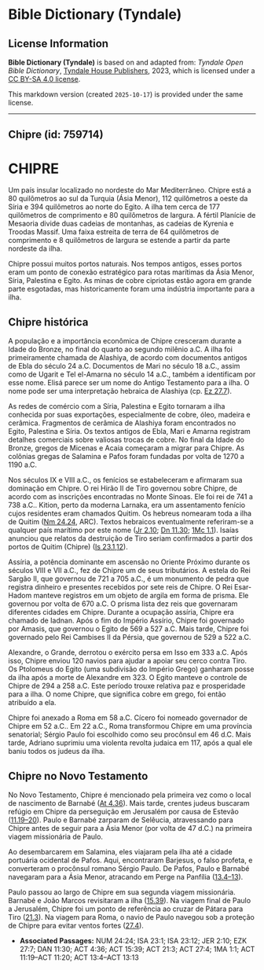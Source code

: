 # Bible Dictionary (Tyndale)

## License Information

**Bible Dictionary (Tyndale)** is based on and adapted from: _Tyndale Open Bible Dictionary_, [Tyndale House Publishers](https://tyndaleopenresources.com/), 2023, which is licensed under a [CC BY-SA 4.0 license](https://creativecommons.org/licenses/by-sa/4.0/legalcode.en).

This markdown version (created `2025-10-17`) is provided under the same license.



--------------------------------

## Chipre (id: 759714)

CHIPRE
======

Um país insular localizado no nordeste do Mar Mediterrâneo. Chipre está a 80 quilômetros ao sul da Turquia (Ásia Menor), 112 quilômetros a oeste da Síria e 394 quilômetros ao norte do Egito. A ilha tem cerca de 177 quilômetros de comprimento e 80 quilômetros de largura. A fértil Planície de Mesaoria divide duas cadeias de montanhas, as cadeias de Kyrenia e Troodas Massif. Uma faixa estreita de terra de 64 quilômetros de comprimento e 8 quilômetros de largura se estende a partir da parte nordeste da ilha.

Chipre possui muitos portos naturais. Nos tempos antigos, esses portos eram um ponto de conexão estratégico para rotas marítimas da Ásia Menor, Síria, Palestina e Egito. As minas de cobre cipriotas estão agora em grande parte esgotadas, mas historicamente foram uma indústria importante para a ilha.

Chipre histórica
----------------

A população e a importância econômica de Chipre cresceram durante a Idade do Bronze, no final do quarto ao segundo milênio a.C. A ilha foi primeiramente chamada de Alashiya, de acordo com documentos antigos de Ebla do século 24 a.C. Documentos de Mari no século 18 a.C., assim como de Ugarit e Tel el\-Amarna no século 14 a.C., também a identificam por esse nome. Elisá parece ser um nome do Antigo Testamento para a ilha. O nome pode ser uma interpretação hebraica de Alashiya (cp. [Ez 27\.7](https://ref.ly/Ezek27:7)).

As redes de comércio com a Síria, Palestina e Egito tornaram a ilha conhecida por suas exportações, especialmente de cobre, óleo, madeira e cerâmica. Fragmentos de cerâmica de Alashiya foram encontrados no Egito, Palestina e Síria. Os textos antigos de Ebla, Mari e Amarna registram detalhes comerciais sobre valiosas trocas de cobre. No final da Idade do Bronze, gregos de Micenas e Acaia começaram a migrar para Chipre. As colônias gregas de Salamina e Pafos foram fundadas por volta de 1270 a 1190 a.C.

Nos séculos IX e VIII a.C., os fenícios se estabeleceram e afirmaram sua dominação em Chipre. O rei Hirão II de Tiro governou sobre Chipre, de acordo com as inscrições encontradas no Monte Sinoas. Ele foi rei de 741 a 738 a.C.. Kition, perto da moderna Larnaka, era um assentamento fenício cujos residentes eram chamados Quitim. Os hebreus nomearam toda a ilha de Quitim ([Nm 24\.24](https://ref.ly/Num24:24), ARC). Textos hebraicos eventualmente referiram\-se a qualquer país marítimo por este nome ([Jr 2\.10](https://ref.ly/Jer2:10); [Dn 11\.30](https://ref.ly/Dan11:30); [1Mc 1\.1](https://ref.ly/1Macc1:1)). Isaías anunciou que relatos da destruição de Tiro seriam confirmados a partir dos portos de Quitim (Chipre) ([Is 23\.1,12](https://ref.ly/Isa23:1,Isa23:12)).

Assíria, a potência dominante em ascensão no Oriente Próximo durante os séculos VIII e VII a.C., fez de Chipre um de seus tributários. A estela do Rei Sargão II, que governou de 721 a 705 a.C., é um monumento de pedra que registra dinheiro e presentes recebidos por sete reis de Chipre. O Rei Esar\-Hadom manteve registros em um objeto de argila em forma de prisma. Ele governou por volta de 670 a.C. O prisma lista dez reis que governaram diferentes cidades em Chipre. Durante a ocupação assíria, Chipre era chamado de Iadnan. Após o fim do Império Assírio, Chipre foi governado por Amasis, que governou o Egito de 569 a 527 a.C. Mais tarde, Chipre foi governado pelo Rei Cambises II da Pérsia, que governou de 529 a 522 a.C.

Alexandre, o Grande, derrotou o exército persa em Isso em 333 a.C. Após isso, Chipre enviou 120 navios para ajudar a apoiar seu cerco contra Tiro. Os Ptolomeus do Egito (uma subdivisão do Império Grego) ganharam posse da ilha após a morte de Alexandre em 323\. O Egito manteve o controle de Chipre de 294 a 258 a.C. Este período trouxe relativa paz e prosperidade para a ilha. O nome Chipre, que significa cobre em grego, foi então atribuído a ela.

Chipre foi anexado a Roma em 58 a.C. Cícero foi nomeado governador de Chipre em 52 a.C.. Em 22 a.C., Roma transformou Chipre em uma província senatorial; Sérgio Paulo foi escolhido como seu procônsul em 46 d.C. Mais tarde, Adriano suprimiu uma violenta revolta judaica em 117, após a qual ele baniu todos os judeus da ilha.

Chipre no Novo Testamento
-------------------------

No Novo Testamento, Chipre é mencionado pela primeira vez como o local de nascimento de Barnabé ([At 4\.36](https://ref.ly/Acts4:36)). Mais tarde, crentes judeus buscaram refúgio em Chipre da perseguição em Jerusalém por causa de Estevão ([11\.19–20](https://ref.ly/Acts11:19-Acts11:20)). Paulo e Barnabé zarparam de Selêucia, atravessando para Chipre antes de seguir para a Ásia Menor (por volta de 47 d.C.) na primeira viagem missionária de Paulo.

Ao desembarcarem em Salamina, eles viajaram pela ilha até a cidade portuária ocidental de Pafos. Aqui, encontraram Barjesus, o falso profeta, e converteram o procônsul romano Sérgio Paulo. De Pafos, Paulo e Barnabé navegaram para a Ásia Menor, atracando em Perge na Panfília ([13\.4–13](https://ref.ly/Acts13:4-Acts13:13)).

Paulo passou ao largo de Chipre em sua segunda viagem missionária. Barnabé e João Marcos revisitaram a ilha ([15\.39](https://ref.ly/Acts15:39)). Na viagem final de Paulo a Jerusalém, Chipre foi um ponto de referência ao cruzar de Pátara para Tiro ([21\.3](https://ref.ly/Acts21:3)). Na viagem para Roma, o navio de Paulo navegou sob a proteção de Chipre para evitar ventos fortes ([27\.4](https://ref.ly/Acts27:4)).

* **Associated Passages:** NUM 24:24; ISA 23:1; ISA 23:12; JER 2:10; EZK 27:7; DAN 11:30; ACT 4:36; ACT 15:39; ACT 21:3; ACT 27:4; 1MA 1:1; ACT 11:19–ACT 11:20; ACT 13:4–ACT 13:13

